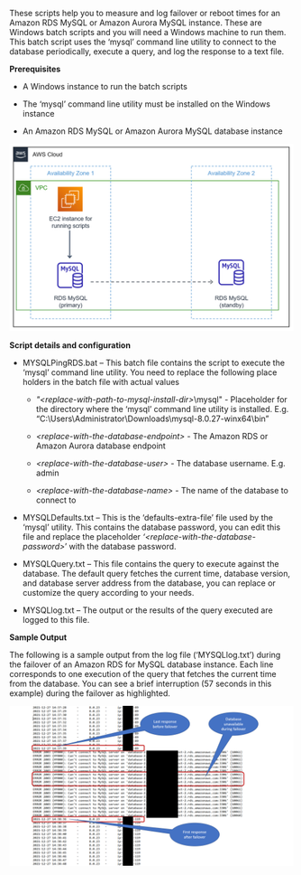 These scripts help you to measure and log failover or reboot times for an Amazon
RDS MySQL or Amazon Aurora MySQL instance. These are Windows batch scripts and
you will need a Windows machine to run them. This batch script uses the ‘mysql’
command line utility to connect to the database periodically, execute a query,
and log the response to a text file.

**Prerequisites**

-   A Windows instance to run the batch scripts

-   The ‘mysql’ command line utility must be installed on the Windows instance

-   An Amazon RDS MySQL or Amazon Aurora MySQL database instance

![](media/5f4df6e520c51b052ffc51c6b75ec872.png)

**Script details and configuration**

-   MYSQLPingRDS.bat – This batch file contains the script to execute the
    ‘mysql’ command line utility. You need to replace the following place
    holders in the batch file with actual values

    -   *"\<replace-with-path-to-mysql-install-dir\>*\\mysql" - Placeholder for
        the directory where the ‘mysql’ command line utility is installed. E.g.
        “C:\\Users\\Administrator\\Downloads\\mysql-8.0.27-winx64\\bin”

    -   *\<replace-with-the-database-endpoint\>* - The Amazon RDS or Amazon
        Aurora database endpoint

    -   *\<replace-with-the-database-user\>* - The database username. E.g. admin

    -   *\<replace-with-the-database-name\>* - The name of the database to
        connect to

-   MYSQLDefaults.txt – This is the ‘defaults-extra-file’ file used by the
    ‘mysql’ utility. This contains the database password, you can edit this file
    and replace the placeholder *‘\<replace-with-the-database-password\>*’ with
    the database password.

-   MYSQLQuery.txt – This file contains the query to execute against the
    database. The default query fetches the current time, database version, and
    database server address from the database, you can replace or customize the
    query according to your needs.

-   MYSQLlog.txt – The output or the results of the query executed are logged to
    this file.

**Sample Output**

The following is a sample output from the log file (‘MYSQLlog.txt’) during the
failover of an Amazon RDS for MySQL database instance. Each line corresponds to
one execution of the query that fetches the current time from the database. You
can see a brief interruption (57 seconds in this example) during the failover as
highlighted.

![](media/ff16a15c20036cd8e7f9ccb7d7bfdef4.png)

